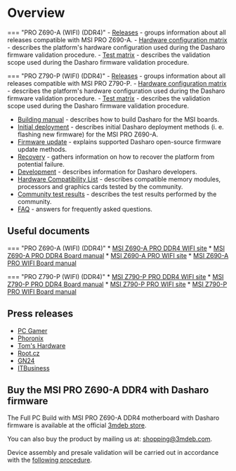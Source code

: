 # Overview

<!--

_**TBD**: this page should contain most important information about Dasharo OSF
support for MSI PRO Z690 including presentations, demos, external
resources, reviews etc. Currently it just points to subsecations of the
documentation._

-->

=== "PRO Z690-A (WIFI) (DDR4)"
    - [Releases](../../variants/msi_z690/releases.md) - groups information about
       all releases compatible with MSI PRO Z690-A.
    - [Hardware configuration matrix](../../variants/msi_z690/hardware-matrix.md)
        \- describes the platform's hardware configuration used during the
        Dasharo firmware validation procedure.
    - [Test matrix](../../variants/msi_z690/test-matrix.md) - describes the
       validation scope used during the Dasharo firmware validation procedure.

=== "PRO Z790-P (WIFI) (DDR4)"
    - [Releases](../../variants/msi_z790/releases.md) - groups information about
       all releases compatible with MSI PRO Z790-P.
    - [Hardware configuration matrix](../../variants/msi_z790/hardware-matrix.md)
        \- describes the platform's hardware configuration used during the
        Dasharo firmware validation procedure.
    - [Test matrix](../../variants/msi_z790/test-matrix.md) - describes the
       validation scope used during the Dasharo firmware validation procedure.

* [Building manual](building-manual.md) - describes how to build Dasharo for
    the MSI boards.
* [Initial deployment](initial-deployment.md) - describes initial Dasharo
    deployment methods (i. e. flashing new firmware) for the MSI PRO Z690-A.
* [Firmware update](firmware-update.md) - explains supported Dasharo
    open-source firmware update methods.
* [Recovery](recovery.md) - gathers information on how to recover the platform
    from potential failure.
* [Development](development.md) - describes information for Dasharo developers.
* [Hardware Compatibility List](hcl.md) - describes compatible memory modules,
    processors and graphics cards tested by the community.
* [Community test results](community-test-results.md) - describes the test
    results performed by the community.
* [FAQ](faq.md) - answers for frequently asked questions.

## Useful documents

=== "PRO Z690-A (WIFI) (DDR4)"
    * [MSI Z690-A PRO DDR4 WIFI site](https://www.msi.com/Motherboard/PRO-Z690-A-WIFI-DDR4)
    * [MSI Z690-A PRO DDR4 Board manual](https://download.msi.com/archive/mnu_exe/mb/PROZ690-AWIFIDDR4_PROZ690-ADDR4100x150.pdf)
    * [MSI Z690-A PRO WIFI site](https://www.msi.com/Motherboard/PRO-Z690-A-WIFI)
    * [MSI Z690-A PRO WIFI Board manual](https://download.msi.com/archive/mnu_exe/mb/PROZ690-AWIFI_PROZ690-A100x150.pdf)

=== "PRO Z790-P (WIFI) (DDR4)"
    * [MSI Z790-P PRO DDR4 WIFI site](https://www.msi.com/Motherboard/PRO-Z790-P-WIFI-DDR4)
    * [MSI Z790-P PRO DDR4 Board manual](https://download.msi.com/archive/mnu_exe/mb/PROZ790-PDDR4_PROZ790-PWIFIDDR4.pdf)
    * [MSI Z790-P PRO WIFI site](https://www.msi.com/Motherboard/PRO-Z790-P-WIFI)
    * [MSI Z790-P PRO WIFI Board manual](https://download.msi.com/archive/mnu_exe/mb/PROZ790-P_PROZ790-PWIFI.pdf)

## Press releases

* [PC Gamer](https://www.pcgamer.com/coreboot-on-intel-motherboard/)
* [Phoronix](https://www.phoronix.com/scan.php?page=news_item&px=Coreboot-Start-ADL-MSI-Dasharo)
* [Tom's Hardware](https://www.tomshardware.com/news/msi-z690-a-pro-wifi-coreboot)
* [Root.cz](https://www.root.cz/zpravicky/port-coreboot-na-intel-alder-lake-z690-od-msi/)
* [GN24](https://game-news24.com/2022/04/13/open-source-coreboot-bios-is-ported-to-msi-z690-a-motherboard/)
* [ITBusiness](https://web.archive.org/web/20220413125518/https://itbusiness.com.ua/gamezone/113401-u-etogo-neubivaemogo-bios-s-otkrytym-ishodnym-kodom-ogromnyj-potenczial.html)

## Buy the MSI PRO Z690-A DDR4 with Dasharo firmware

The Full PC Build with MSI PRO Z690-A DDR4 motherboard with Dasharo firmware is
available at the official [3mdeb store](https://3mdeb.com/?s=msi&post_type=product&dgwt_wcas=1).

You can also buy the product by mailing us at:
[shopping@3mdeb.com](mailto:shopping@3mdeb.com).

Device assembly and presale validation will be carried out in accordance with
the [following procedure](../../transparent-validation/msi-z690/presale-assembly-and-validation.md).
